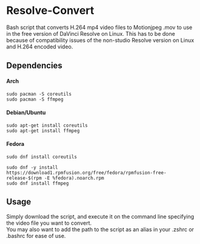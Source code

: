 # Resolve-Convert
Bash script that converts H.264 mp4 video files to Motionjpeg .mov to use in the free version of DaVinci Resolve on Linux. This has to be done because of compatibility issues of the non-studio Resolve version on Linux and H.264 encoded video.

## Dependencies
#### Arch
`sudo pacman -S coreutils`  
`sudo pacman -S ffmpeg`

#### Debian/Ubuntu
`sudo apt-get install coreutils`  
`sudo apt-get install ffmpeg`

#### Fedora
`sudo dnf install coreutils`  
```
sudo dnf -y install https://download1.rpmfusion.org/free/fedora/rpmfusion-free-release-$(rpm -E %fedora).noarch.rpm
sudo dnf install ffmpeg
```

## Usage
Simply download the script, and execute it on the command line specifying the video file you want to convert.  
You may also want to add the path to the script as an alias in your .zshrc or .bashrc for ease of use.
